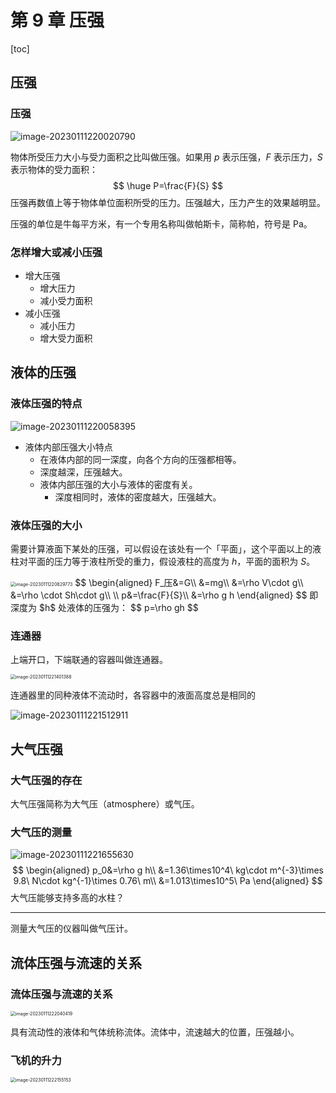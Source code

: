 # 第 9 章 压强

[toc]

## 压强

### 压强

![image-20230111220020790](第9章讲义.assets/image-20230111220020790.png)

物体所受压力大小与受力面积之比叫做压强。如果用 $p$ 表示压强，$F$ 表示压力，$S$ 表示物体的受力面积：
$$
\huge P=\frac{F}{S}
$$
压强再数值上等于物体单位面积所受的压力。压强越大，压力产生的效果越明显。

压强的单位是牛每平方米，有一个专用名称叫做帕斯卡，简称帕，符号是 $\text{Pa}$。

### 怎样增大或减小压强

+ 增大压强
  + 增大压力
  + 减小受力面积
+ 减小压强
  + 减小压力
  + 增大受力面积

## 液体的压强

### 液体压强的特点

![image-20230111220058395](第9章讲义.assets/image-20230111220058395.png)

+ 液体内部压强大小特点
  + 在液体内部的同一深度，向各个方向的压强都相等。
  + 深度越深，压强越大。
  + 液体内部压强的大小与液体的密度有关。
    + 深度相同时，液体的密度越大，压强越大。

### 液体压强的大小

需要计算液面下某处的压强，可以假设在该处有一个「平面」，这个平面以上的液柱对平面的压力等于液柱所受的重力，假设液柱的高度为 $h$，平面的面积为 $S$。

<img src="第9章讲义.assets/image-20230111220829773.png" alt="image-20230111220829773" style="zoom: 50%;" />
$$
\begin{aligned}
F_压&=G\\
&=mg\\
&=\rho V\cdot g\\
&=\rho \cdot Sh\cdot g\\
\\
p&=\frac{F}{S}\\
&=\rho g h
\end{aligned}
$$
即深度为 $h$ 处液体的压强为：
$$
p=\rho gh
$$


### 连通器

上端开口，下端联通的容器叫做连通器。

<img src="第9章讲义.assets/image-20230111221401388.png" alt="image-20230111221401388" style="zoom:50%;" />

连通器里的同种液体不流动时，各容器中的液面高度总是相同的

![image-20230111221512911](第9章讲义.assets/image-20230111221512911.png)

## 大气压强

### 大气压强的存在

大气压强简称为大气压（atmosphere）或气压。

### 大气压的测量

![image-20230111221655630](第9章讲义.assets/image-20230111221655630.png)
$$
\begin{aligned}
p_0&=\rho g h\\
&=1.36\times10^4\ kg\cdot m^{-3}\times 9.8\ N\cdot kg^{-1}\times 0.76\ m\\
&=1.013\times10^5\ Pa
\end{aligned}
$$
大气压能够支持多高的水柱？

---

测量大气压的仪器叫做气压计。

## 流体压强与流速的关系

### 流体压强与流速的关系

<img src="第9章讲义.assets/image-20230111222040419.png" alt="image-20230111222040419" style="zoom:50%;" />

具有流动性的液体和气体统称流体。流体中，流速越大的位置，压强越小。

### 飞机的升力

<img src="第9章讲义.assets/image-20230111222155153.png" alt="image-20230111222155153" style="zoom: 50%;" />